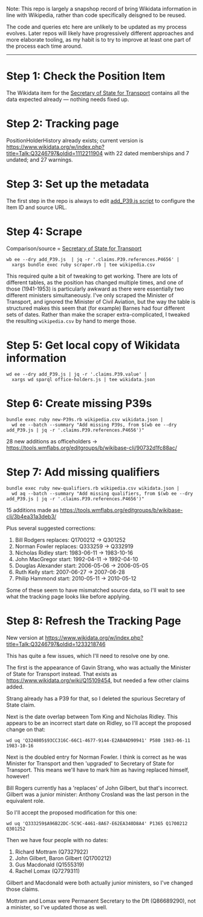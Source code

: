 Note: This repo is largely a snapshop record of bring Wikidata
information in line with Wikipedia, rather than code specifically
deisgned to be reused.

The code and queries etc here are unlikely to be updated as my process
evolves. Later repos will likely have progressively different approaches
and more elaborate tooling, as my habit is to try to improve at least
one part of the process each time around.

---------

Step 1: Check the Position Item
===============================

The Wikidata item for the
[Secretary of State for Transport](https://www.wikidata.org/wiki/Q3246797)
contains all the data expected already — nothing needs fixed up.

Step 2: Tracking page
=====================

PositionHolderHistory already exists; current version is
https://www.wikidata.org/w/index.php?title=Talk:Q3246797&oldid=1112211904
with 22 dated memberships and 7 undated; and 27 warnings.

Step 3: Set up the metadata
===========================

The first step in the repo is always to edit [add_P39.js script](add_P39.js) 
to configure the Item ID and source URL.

Step 4: Scrape
==============

Comparison/source = [Secretary of State for Transport](https://en.wikipedia.org/wiki/Secretary_of_State_for_Transport)

    wb ee --dry add_P39.js  | jq -r '.claims.P39.references.P4656' |
      xargs bundle exec ruby scraper.rb | tee wikipedia.csv

This required quite a bit of tweaking to get working. There are lots of
different tables, as the position has changed multiple times, and one of
those (1941-1953) is particularly awkward as there were essentially two different
ministers simultaneously. I've only scraped the Minister of Transport,
and ignored the Minister of Civil Aviation, but the way the table is
structured makes this seem that (for example) Barnes had four different
sets of dates. Rather than make the scraper extra-complicated, I tweaked
the resulting `wikipedia.csv` by hand to merge those.

Step 5: Get local copy of Wikidata information
==============================================

    wd ee --dry add_P39.js | jq -r '.claims.P39.value' |
      xargs wd sparql office-holders.js | tee wikidata.json

Step 6: Create missing P39s
===========================

    bundle exec ruby new-P39s.rb wikipedia.csv wikidata.json |
      wd ee --batch --summary "Add missing P39s, from $(wb ee --dry add_P39.js | jq -r '.claims.P39.references.P4656')"

28 new additions as officeholders -> https://tools.wmflabs.org/editgroups/b/wikibase-cli/90732d1fc88ac/

Step 7: Add missing qualifiers
==============================

    bundle exec ruby new-qualifiers.rb wikipedia.csv wikidata.json |
      wd aq --batch --summary "Add missing qualifiers, from $(wb ee --dry add_P39.js | jq -r '.claims.P39.references.P4656')"

15 additions made as https://tools.wmflabs.org/editgroups/b/wikibase-cli/3b4ea31a3deb3/

Plus several suggested corrections:

1. Bill Rodgers replaces: Q1700212 → Q301252
1. Norman Fowler replaces: Q333259 → Q332919
1. Nicholas Ridley start: 1983-06-11 → 1983-10-16
1. John MacGregor start: 1992-04-11 → 1992-04-10
1. Douglas Alexander start: 2006-05-06 → 2006-05-05
1. Ruth Kelly start: 2007-06-27 → 2007-06-28
1. Philip Hammond start: 2010-05-11 → 2010-05-12

Some of these seem to have mismatched source data, so I'll wait to see
what the tracking page looks like before applying.

Step 8: Refresh the Tracking Page
=================================

New version at https://www.wikidata.org/w/index.php?title=Talk:Q3246797&oldid=1233218746

This has quite a few issues, which I'll need to resolve one by one.

The first is the appearance of Gavin Strang, who was actually the Minister of State for Transport instead. That exists as https://www.wikidata.org/wiki/Q15109454, but needed a few other claims added.

Strang already has a P39 for that, so I deleted the spurious Secretary
of State claim.

Next is the date overlap between Tom King and Nicholas Ridley. This
appears to be an incorrect start date on Ridley, so I'll accept the
proposed change on that:

    wd uq 'Q324805$93CC316C-66C1-4677-9144-E2AB4AD90941' P580 1983-06-11 1983-10-16

Next is the doubled entry for Norman Fowler. I think is correct as he
was Minister for Transport and then 'upgraded' to Secretary of State for
Transport. This means we'll have to mark him as having replaced himself,
however!

Bill Rogers currently has a 'replaces' of John Gilbert, but that's
incorrect. Gilbert was a junior minister: Anthony Crosland was the last
person in the equivalent role.

So I'll accept the proposed modification for this one:

    wd uq 'Q333259$A96B22DC-5C9C-4461-8A67-E62EA340D8A4' P1365 Q1700212 Q301252

Then we have four people with no dates:

1. Richard Mottram (Q7327922)
1. John Gilbert, Baron Gilbert (Q1700212)
1. Gus Macdonald (Q1555319)
1. Rachel Lomax (Q7279311)

Gilbert and Macdonald were both actually junior ministers, so I've
changed those claims.

Mottram and Lomax were Permanent Secretary to the Dft (Q86689290), not a
minister, so I've updated those as well.

